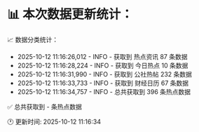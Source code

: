 📊 本次数据更新统计：
==========================

📈 数据分类统计：
- 2025-10-12 11:16:26,012 - INFO - 获取到 热点资讯 87 条数据
- 2025-10-12 11:16:28,224 - INFO - 获取到 今日热点 10 条数据
- 2025-10-12 11:16:31,990 - INFO - 获取到 公社热帖 232 条数据
- 2025-10-12 11:16:33,733 - INFO - 获取到 财经日历 67 条数据
- 2025-10-12 11:16:34,757 - INFO - 总共获取到 396 条热点数据

✅ 总共获取到 - 条热点数据

🕐 更新时间: 2025-10-12 11:16:34
